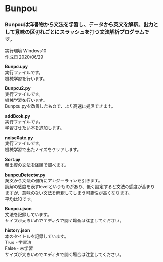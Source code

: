 # Bunpou
### Bunpouは洋書物から文法を学習し、データから英文を解釈、出力として意味の区切れごとにスラッシュを打つ文法解析プログラムです。

実行環境 Windows10  
作成日 2020/06/29 

**Bunpou.py**  
実行ファイルです。  
機械学習を行います。

**Bunpou2.py**  
実行ファイルです。  
機械学習を行います。  
Bunpou.pyを改善したもので、より高速に処理できます。

**addBook.py**  
実行ファイルです。  
学習させたい本を追加します。

**noiseGate.py**  
実行ファイルです。  
機械学習で出たノイズをクリアします。

**Sort.py**  
頻出度の文法を降順で調べます。

**bunpouDetector.py**  
英文から文法の個所にアンダーラインを引きます。  
読解の感度を表すlevelというものがあり、低く設定すると文法の感度が高まりますが、意味のない文法を解釈してしまう可能性が高くなります。  
平均は10です。

**Bunpou.json**  
文法を記録しています。  
サイズが大きいのでエディタで開く場合は注意してください。

**history.json**  
本のタイトルを記録しています。  
True - 学習済  
False - 未学習  
サイズが大きいのでエディタで開く場合は注意してください。